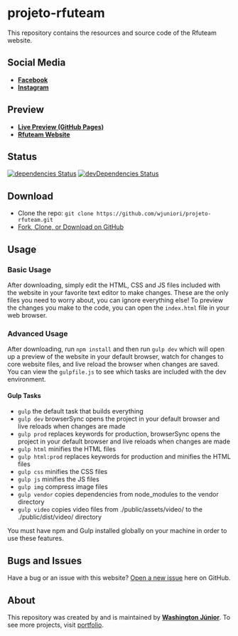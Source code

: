 # projeto-rfuteam

This repository contains the resources and source code of the Rfuteam website.

## Social Media

* **[Facebook](https://www.facebook.com/Rfuteam/)** 
* **[Instagram](https://www.instagram.com/rfuteam/)**

## Preview

* **[Live Preview (GitHub Pages)](https://wjuniori.github.io/projeto-rfuteam/)**
* **[Rfuteam Website](https://www.rfuteam.com.br/)**

## Status

[![dependencies Status](https://david-dm.org/wjuniori/projeto-rfuteam/status.svg)](https://david-dm.org/wjuniori/projeto-rfuteam)
[![devDependencies Status](https://david-dm.org/wjuniori/projeto-rfuteam/dev-status.svg)](https://david-dm.org/wjuniori/projeto-rfuteam?type=dev)

## Download

* Clone the repo: `git clone https://github.com/wjuniori/projeto-rfuteam.git`
* [Fork, Clone, or Download on GitHub](https://github.com/wjuniori/projeto-rfuteam)

## Usage

### Basic Usage

After downloading, simply edit the HTML, CSS and JS files included with the website in your favorite text editor to make changes. These are the only files you need to worry about, you can ignore everything else! To preview the changes you make to the code, you can open the `index.html` file in your web browser.

### Advanced Usage

After downloading, run `npm install` and then run `gulp dev` which will open up a preview of the website in your default browser, watch for changes to core website files, and live reload the browser when changes are saved. You can view the `gulpfile.js` to see which tasks are included with the dev environment.

#### Gulp Tasks

- `gulp` the default task that builds everything
- `gulp dev` browserSync opens the project in your default browser and live reloads when changes are made
- `gulp prod` replaces keywords for production, browserSync opens the project in your default browser and live reloads when changes are made
- `gulp html` minifies the HTML files
- `gulp html:prod` replaces keywords for production and minifies the HTML files
- `gulp css` minifies the CSS files
- `gulp js` minifies the JS files
- `gulp img` compress image files
- `gulp vendor` copies dependencies from node_modules to the vendor directory
- `gulp video` copies video files from ./public/assets/video/ to the ./public/dist/video/ directory

You must have npm and Gulp installed globally on your machine in order to use these features.

## Bugs and Issues

Have a bug or an issue with this website? [Open a new issue](https://github.com/wjuniori/projeto-rfuteam/issues) here on GitHub.

## About

This repository was created by and is maintained by **[Washington Júnior](https://github.com/wjuniori/)**. To see more projects, visit [portfolio](https://wjuniori.github.io/).
